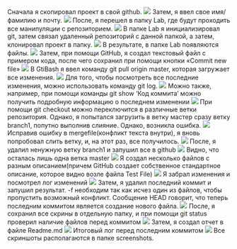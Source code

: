 Сначала я скопировал проект в свой github. 
![](screenshots/s1)
Затем, я ввел свое имя/фамилию и почту. 
![](screenshots/s2)
После, я перешел в папку Lab, где будут проходить все манипуляции с репозиторием.
![](screenshots/s3)
В папке Lab я инициализировал git, затем связал удаленный репозиторий с данной папкой, а затем, клонировал проект в папку. 
![](screenshots/s4)
В результате, в папке Lab появляются файлы. 
![](screenshots/s5)
Затем, при помощи GitHub, я создал текстовый файл с примером кода, после чего сохранил при помощи кнопки «Commit new file» 
![](screenshots/s6)
В GtiBash я ввел команду git pull origin master, которая загружает все изменения.
![](screenshots/s7)
Для того, чтобы посмотреть все последние изменения, можно использовать команду git log.
![](screenshots/s8)
Можно также, например, при помощи команды git show ‘Код коммита’ можно получить подробную информацию о последнем изменении
![](screenshots/s9)
При помощи git checkout можно переключится в различные ветки репозитория. Однако, я попытался загрузить в ветку мастер сразу ветку branch1, попутно выполнив слияние. Однако, возникла ошибка.
![](screenshots/s10)
Исправив ошибку в mergefile(конфликт текста внутри), я вновь попробовал слить ветку, и, на этот раз, все получилось.
![](screenshots/s11)
После, я удалил ненужную ветку branch1 и запушил все в github
![](screenshots/s12)
Видно, что осталась лишь одна ветка master 
![](screenshots/s13)
Я создал несколько файлов с разным описанием(причем GitHub создает собственное стандартное описание, которое видно возле файла Test File)
![](screenshots/s14)
Я забрал изменения и посмотрел лог изменений
![](screenshots/s15)
Затем, я удалил последний коммит и запушил результат. -f необходим так как исчез один из файлов, чтобы пропустить возможный конфликт. Сообщение HEAD говорит, что теперь последним коммитом является создание нового файла.
![](screenshots/s16)
После, я сохранил все скрины в отдельную папку, и при помощи git status проверил наличие файлов перед коммитом
![](screenshots/s17)
Затем, я создал отчет в файле Readme.md
![](screenshots/s18)
Итоговый лог перед последним коммитом
![](screenshots/s19)
Все скриншоты располагаются в папке screenshots.
